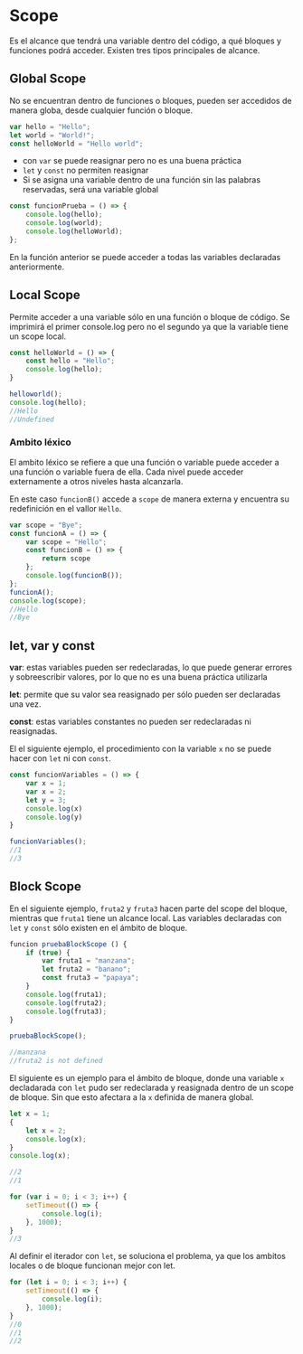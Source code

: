 # Scope

Es el alcance que tendrá una variable dentro del código, a qué bloques y funciones podrá acceder. Existen tres tipos principales de alcance.

## Global Scope

No se encuentran dentro de funciones o bloques, pueden ser accedidos de manera globa, desde cualquier función o bloque.

```javascript
var hello = "Hello";
let world = "World!";
const helloWorld = "Hello world";
```

- con ```var``` se puede reasignar pero no es una buena práctica
- ```let``` y ```const``` no permiten reasignar
- Si se asigna una variable dentro de una función sin las palabras reservadas, será una variable global

```javascript
const funcionPrueba = () => {
    console.log(hello);
    console.log(world);
    console.log(helloWorld);
};
```

En la función anterior se puede acceder a todas las variables declaradas anteriormente.

## Local Scope

Permite acceder a una variable sólo en una función o bloque de código.
Se imprimirá el primer console.log pero no el segundo ya que la variable tiene un scope local.

```javascript
const helloWorld = () => {
    const hello = "Hello";
    console.log(hello);
}

helloworld();
console.log(hello);
//Hello
//Undefined
```

### Ambito léxico

El ambito léxico se refiere a que una función o variable puede acceder a una función o variable fuera de ella. Cada nivel puede acceder externamente a otros niveles hasta alcanzarla.

En este caso ```funcionB()``` accede a ```scope``` de manera externa y encuentra su redefinición en el vallor ```Hello```.

```javascript
var scope = "Bye";
const funcionA = () => {
    var scope = "Hello";
    const funcionB = () => {
        return scope
    };
    console.log(funcionB());
};
funcionA();
console.log(scope);
//Hello
//Bye
```

## let, var y const

**var**: estas variables pueden ser redeclaradas, lo que puede generar errores y sobreescribir valores, por lo que no es una buena práctica utilizarla

**let**: permite que su valor sea reasignado per sólo pueden ser declaradas una vez.

**const**: estas variables constantes no pueden ser redeclaradas ni reasignadas.

El el siguiente ejemplo, el procedimiento con la variable ```x``` no se puede hacer con ```let``` ni con ```const```.

```javascript
const funcionVariables = () => {
    var x = 1;
    var x = 2;
    let y = 3;
    console.log(x)
    console.log(y)
}

funcionVariables();
//1
//3
```

## Block Scope

En el siguiente ejemplo, ```fruta2``` y ```fruta3``` hacen parte del scope del bloque, mientras que ```fruta1``` tiene un alcance local. Las variables declaradas con ```let``` y ```const``` sólo existen en el ámbito de bloque.

```javascript
funcion pruebaBlockScope () {
    if (true) {
        var fruta1 = "manzana";
        let fruta2 = "banano";
        const fruta3 = "papaya";
    }
    console.log(fruta1);
    console.log(fruta2);
    console.log(fruta3);
}

pruebaBlockScope();

//manzana
//fruta2 is not defined
```

El siguiente es un ejemplo para el ámbito de bloque, donde una variable ```x``` decladarada con ```let``` pudo ser redeclarada y reasignada dentro de un scope de bloque. Sin que esto afectara a la ```x``` definida de manera global.

```javascript
let x = 1;
{
    let x = 2;
    console.log(x);
}
console.log(x);

//2
//1
```

```javascript
for (var i = 0; i < 3; i++) {
    setTimeout(() => {
        console.log(i);
    }, 1000);
}
//3
```

Al definir el iterador con ```let```, se soluciona el problema, ya que los ambitos locales o de bloque funcionan mejor con let.

```javascript
for (let i = 0; i < 3; i++) {
    setTimeout(() => {
        console.log(i);
    }, 1000);
}
//0
//1
//2
```
